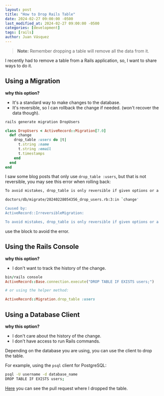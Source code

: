 ```yaml
---
layout: post
title: "How to Drop Rails Table"
date: 2024-02-27 09:00:00 -0500
last_modified_at: 2024-02-27 09:00:00 -0500
categories: [development]
tags: [rails]
author: Juan Vásquez
---
```


> **Note:** Remember dropping a table will remove all the data from it.

I recently had to remove a table from a Rails application, so, I want to share ways to do it.

## Using a Migration

**why this option?**

- It's a standard way to make changes to the database.
- It's reversible, so I can rollback the change if needed. (won't recover the data though).

```bash
rails generate migration DropUsers
```

```ruby
class DropUsers < ActiveRecord::Migration[7.0]
  def change
    drop_table :users do |t|
      t.string :name
      t.string :email
      t.timestamps
    end
  end
end
```

I saw some blog posts that only use `drop_table :users`, but that is not reversible, you may see this error when rolling back:

```bash
To avoid mistakes, drop_table is only reversible if given options or a block (can be empty).

doctors/db/migrate/20240228054356_drop_users.rb:3:in `change'

Caused by:
ActiveRecord::IrreversibleMigration:

To avoid mistakes, drop_table is only reversible if given options or a block (can be empty).
```

use the block to avoid the error.

## Using the Rails Console

**why this option?**

- I don't want to track the history of the change.

```ruby
bin/rails console
ActiveRecord::Base.connection.execute("DROP TABLE IF EXISTS users;")

# or using the helper method:

ActiveRecord::Migration.drop_table :users
```

## Using a Database Client

**why this option?**

- I don't care about the history of the change.
- I don't have access to run Rails commands.

Depending on the database you are using, you can use the client to drop the table.

For example, using the `psql` client for PostgreSQL:

```bash
psql -U username -d database_name
DROP TABLE IF EXISTS users;
```

[Here](https://github.com/JuanVqz/doctors/pull/466/files#diff-7e80a8047615e45e8edbf2f36d8cd899e929d16711bdeb78e22dbbbc8e2f13e0) you can see the pull request where I dropped the table.
